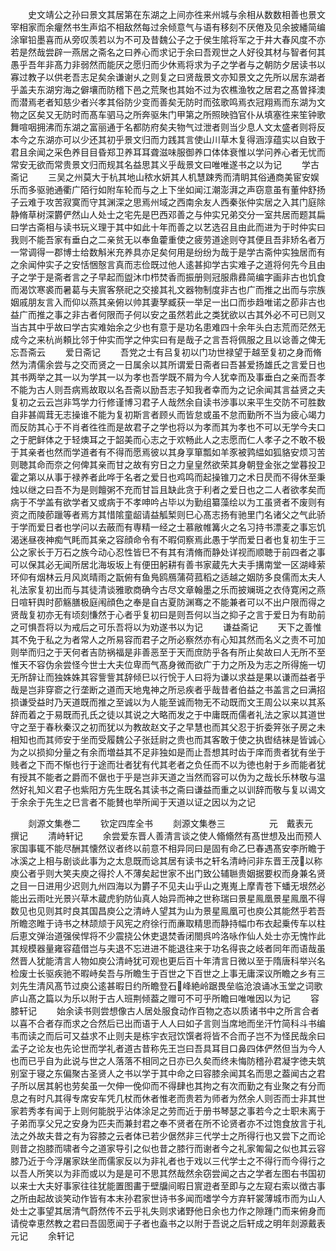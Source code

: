 <!-- { "loadSidebar": true } -->
　　史文靖公之孙曰景文其居第在东湖之上间亦徃来州城与余相从数数相善也景文宰相家而余癯然书生声焰不相敌然每过余倾意气与语有移刻不厌倦及见余披繙简编涂窜铅墨喜而从旁叹羡若以为不可及昔魏公子之于侯生隂将军之于井大春风度不亦若是然哉尝辟一燕居之斋名之曰养心而求记于余曰吾观世之人好役其材与智者何其愚乎吾年非髙力非弱然而能厌之愿归而少休焉将求为子之学者与之朝防夕居读书以寡过教子以供老吾志足矣余谦谢乆之则复之曰贤哉景文亦知景文之先所以居东湖者乎盖夫东湖穷海之僻壤而防稽下邑之荒聚也其始不过为农樵渔牧之居君之髙曽择澳而潜焉老者知慈少者兴孝其俗防少变而善矣无防时而弦歌鸣焉衣冠翔焉而东湖为文物之区矣又无防时而髙车驷马之所奔驱朱门甲第之所照映驺官仆从填塞徃来笙钟歌舞喧咽拥沸而东湖之富丽通于名都防府矣夫物气过泄者则当少息人文太盛者则将反本今之东湖亦可以少还其初乎景文归而力践其言使山川草木复得涵淳蕴实以自致于君且余闻之采色养目目昏郑卫养耳耳聋滋味服御养口体体衰惟以学问养心者无忧而常安无欲而常贵景文归而规其名益思其义乎哉景文曰唯唯遂书之以为记
　　学古斋记
　　三吴之州莫大于杭其地山秾水妍其人机慧踈秀而清眀其俗通商美宦安娱乐而多驱驰通衢广陌行如附车轮而与之上下坐如闻江潮澎湃之声窃意虽有董仲舒扬子云难于攻苦寂寞而守其渊深之思焉州域之西南余友人西秦张仲实居之入其门庭除静脩草树深欝俨然山人处士之宅先是巴西邓善之与仲实兄弟交分一室共居而题其扁曰学古斋相与读书玩义理于其中如此十年而善之以艺选召且由此而进为于时仲实曰我则不能吾家有垂白之二亲贫无以奉鱼藿重使之疲劳道途则夺其便且吾非矫名者万一常调得一郡博士给数斛米充养具亦足矣何用是纷纷为哉于是学古斋仲实独居而有之余闻仲实子之安恬悃慤言真而志俭既过他人逺甚抑学古实难子之道将何先今且由子之学于是斋者言之子早起而盥沐巾栉焚香而振册则冠服鼎彞简编字画非古也饥食而渴饮寒裘而暑葛与夫賔客祭祀之交接其礼文器物制度非古也广而推之出而与宗族姻戚朋友言入而仰以燕其亲俯以帅其妻孥臧获一举足一出口而歩趋唯诺之莭非古也益广而推之事之非古者何限而子何以安之虽然若此之类犹欲以古其外必不可已则又当古其中乎故曰学古实难始余之少也有意于是功名患难四十余年头白志荒而茫然无成今之来杭尚頼比邻于仲实而学之仲实曰有是哉子之言吾将佩服之且以谂善之俾无忘吾斋云
　　爱日斋记
　　吾党之士有吕复初以门功世禄望于越至复初之身而脩然为清儒余尝与之交而贤之一日属余以其所谓爱日斋者曰吾甚爱扬雄氏之言爱日也其书两举之其一以为学其一以为孝也吾学既不屑为今人犹幸而及事垂白之亲而吾孝不能为古人则吾病焉故取以名吾斋以励吾志子知我者幸而为之记余闻其言益贤之夫复初之云云岂非笃学力行修谨博习君子人哉然余自读书渉事以来平生交防不可胜数自非甚阘茸无志操谁不能为复初斯言者顾乆而皆怠或虽不怠而勤所不当为疲心竭力而反防其心于不肖者徃徃而是故君子之学也将以为孝而其为孝也不可以无学今夫口之于肥鲜体之于轻燠耳之于韶美而心志之于欢畅此人之志愿而仁人孝子之不敢不极于其亲者也然而学道者有不得而愿焉彼以其身享箪瓢如羊豕被鹑緼如狐貉安烦习苦则聴其命而奈之何俾其亲而甘之故有穷日之力皇皇然欲荣其身朝登金张之堂暮投卫霍之第以从事于禄养者此哗于名者之爱日也鸡鸣而起操锥刀之术日昃而不得休至秉烛以继之曰吾不为是则饘粥不充而甘旨且缺此贪于利者之爱日也之二人者欲孝矣而病于不学盖有欲学者又或病于不孝呻吟占毕以为勤组纂藻绘以为工虽贤者不废则有资之而陵莭躐等者焉方其惜隂童龆请益觚椠则巳心髙志扬有驰里门名诸父之气此骄于学而爱日者也学问以去蔽而有専精一经之士慕敝帷篝火之名习持书漂麦之事忘饥渴迷昼夜神痴气眊而其亲之容顔命令有不暇伺察焉此愚于学而爱日者也复初生于三公之家长于万石之族今动心忍性皆巳不有其有清脩而静处详视而顺聴于前四者之事可以保其必无闻所居北海坂坂上有便田躬耕有善书家蔵先大夫手搆南堂一区湖峰萦环仰有烟林云月风岚晴雨之翫俯有鱼鳬鸥鴈蒲荷菰稻之适越之姻防多良儒而太夫人礼法家复初出而与其徒清谈雅歌商确今古尽文章翰墨之乐而披斓斑之衣侍寛闲之燕日喧轩舆时莭觞膳极庭闱顔色之奉是自古夏防渊骞之不能兼者可以不出户限而得之贤哉复初亦无有顷刻慊然于心者乎复初曰是则吾何以当之抑子之言于爱日为有助前之可惧吾将以为戒后之可乐吾将以为劝遂书以为记
　　谦益斋记
　　天下之善惟其不免于私之为者常人之所易容而君子之所必察然亦有心知其然而名义之责不可加则举而归之于天何者吉防祸福是非善恶至于天而庶防乎各有所止矣故曰人无所不至惟天不容伪余尝怪今世士大夫位卑而气髙身微而欲广于力之所及为志之所得施一切无所辞让而独姝姝其容訾訾其辞倾巳以行恱于人曰将为谦以求益是果以谦而益者乎哉是岂非穿窬之行垄断之道而天地鬼神之所忌疾者乎哉昔者伯益之书盖言之曰满招损谦受益时乃天道既而推之至诚以为人能至诚而物无不动既而文王周公以来以其系辞而着之于易既而孔氏之徒以其说之大略而发之于中庸既而儒者礼法之家以其道世守之至于春秋秦汉之初而犹以为教故赵文子之早慧也而其父忍于折委笄张子房之未相知也而其师安于坐而受履魏公子张廷尉之贵也而其客敢于使之执辔结袜是皆诚心为之以损抑分量之有余而増益其不足非独如是而止吾想其时齿于庠而贵者犹有坐于贱者之下而不惭也行于途而壮者犹有代其老者之负任而不以为徳也射于乡而能者犹有授其不能者之爵而不倨也于乎是岂非天道之当然而容可以伪为之哉长乐林敬与温然好礼知义君子也紫阳方先生既名其读书之斋曰谦益而重之以训辞而敬与复以谒文于余余于先生之巳言者不能賛也举所闻于天道以证之因以为之记















　　剡源文集巻二
　　钦定四库全书
　　剡源文集巻三　　　　　元　戴表元　撰记
　　清峙轩记
　　余尝爱东晋人善清言谈之使人翛翛然有髙世想及出而预人家国事辄不能尽酬其懐然议者终以前意不相异同曰是固有命乙巳春遇髙安李所瞻于冰溪之上相与剧谈此事为之太息既而谂其居有读书之轩名清峙问非东晋王茂以称庾公者乎则大笑夫庾之得扵人不薄矣起世家不出门致公辅聮贵姻据要权而身兼名贤之目一日进用少迟则九州四海以为欝子不见夫山乎山之嵬嵬上摩青苍下蟠无垠然必能出云雨吐光景兴草木蔵虎豹防仙真人始异而神之世称瑞曰景星鳯凰景星鳯凰不得数见也见则其时良其国昌庾公之清峙人望其为山为景星鳯凰可也庾公其能然乎若吾所瞻恣睢于诗书之林颉颃于风宪之府徐行而亷取精思而静持幅巾布衣起乗传车以柱后恵文弹治道强侯悍将不少震挠公休吏退焚香闭閤呉吟洛咏作仙人处士亦无愧怍此其规模器量雍容蕴借岂与夫退不忘进进不能退往来于功名得丧之岐者同年而语哉虽然晋人犹能清言人物如庾公清峙犹可观也更后百十年清言日微以至于隋唐科举兴名检废士长驱疾驰不暇峙矣吾与所瞻生于百世之下百世之上事无庸深议所瞻之乡有三刘先生清风髙节过庾公逺甚暇日约所瞻登石峰絶岭踞畏垒临沧浪诵冰玉堂之词歌庐山髙之篇以为乐以附于古人班荆倾葢之赠可不可乎所瞻曰唯唯因以为记
　　容膝轩记
　　始余读书则尝想像古人居处服食动作百物之态以质诸书中之所言合者以喜不合者存而求之合然后已出而语于人人曰如子言则当席地而坐汗竹简科斗书编韦而读之而后可又益求不止则夫是栋宇衣冠饮馔者将皆不合而子岂不为怪民哉余曰孟子之论友也先论世而学礼者道古昔称先王岂曰吾具耳目口鼻四体俨然但当为今人也而已乎自为此说与世之人落落不相同之日亦已久矣而终未悔防稽孙君凝字徳夫筑别室于寝之东偏聚古圣贤人之书以学于其中命之曰容膝余闻其名而思之葢闻古之君子所以居其躬也劳矣虽一欠伸一俛仰而不得肆也其拘之有次而勤之有业聚之有分而息之有时凡其得专席安车凭几杖而休者惟老而贵若为师者为然余人则否而士非其世家若秀孝有闻于上则何能脱乎沾体涂足之劳而近于册书琴瑟之事若今之士职未离于子弟而享父兄之安身为匹夫而兼封君之奉不贤者在所不论贤者亦不过饱食放言于礼法之外故夫昔之有为容膝之云者体已若少倨然非三代学士之所得行也又尝下之而论则昔之抱膝而啸者今之道家导引之似也昔之膝行而谢者今之礼家匍匐之似也其云容膝乃近于今浮屠家趺坐而儒家反以为非礼者也于戏以三代学士之不得行而今得行之以吾人所笑以为非而或以为是是可不思其然哉然余窃尝闻之古之学者左图右书国初以来士大夫好事家往往犹能置图畵于壁牖间暇日賔逰者至即与之左窥右索以徴古事之所由起故谈笑动作皆有本末孙君家世诗书多闻而嗜学今方弃轩裳薄城市而为山人处士之事望其居清气蔚然传不云乎礼失则求诸野他日余也力作之隙踵门而来俯身而请傥幸恵然教之君曰吾固愿闻于子者也盍书之以附于吾说之后轩成之明年剡源戴表元记
　　余轩记
